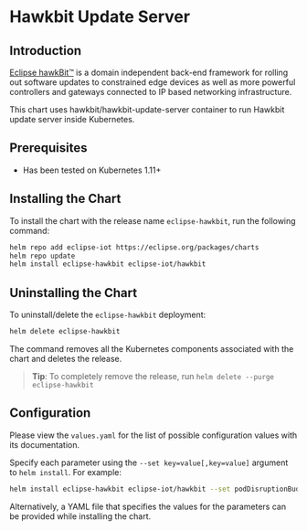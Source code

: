 # Hawkbit Update Server

## Introduction

[Eclipse hawkBit™](https://www.eclipse.org/hawkbit/) is a domain independent back-end framework for rolling out software updates to constrained edge devices as well as more powerful controllers and gateways connected to IP based networking infrastructure.

This chart uses hawkbit/hawkbit-update-server container to run Hawkbit update server inside Kubernetes.

## Prerequisites

- Has been tested on Kubernetes 1.11+

## Installing the Chart

To install the chart with the release name `eclipse-hawkbit`, run the following command:

```bash
helm repo add eclipse-iot https://eclipse.org/packages/charts
helm repo update
helm install eclipse-hawkbit eclipse-iot/hawkbit
```

## Uninstalling the Chart

To uninstall/delete the `eclipse-hawkbit` deployment:

```bash
helm delete eclipse-hawkbit
```

The command removes all the Kubernetes components associated with the chart and deletes the release.

> **Tip**: To completely remove the release, run `helm delete --purge eclipse-hawkbit`

## Configuration

Please view the `values.yaml` for the list of possible configuration values with its documentation.

Specify each parameter using the `--set key=value[,key=value]` argument to `helm install`. For example:

```bash
helm install eclipse-hawkbit eclipse-iot/hawkbit --set podDisruptionBudget.enabled=true
```

Alternatively, a YAML file that specifies the values for the parameters can be provided while installing the chart.
